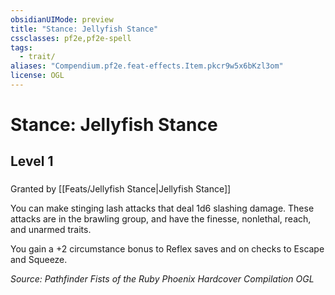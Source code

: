 ```yaml
---
obsidianUIMode: preview
title: "Stance: Jellyfish Stance"
cssclasses: pf2e,pf2e-spell
tags:
  - trait/
aliases: "Compendium.pf2e.feat-effects.Item.pkcr9w5x6bKzl3om"
license: OGL
---
```

# Stance: Jellyfish Stance
## Level 1
### 






Granted by [[Feats/Jellyfish Stance|Jellyfish Stance]]

You can make stinging lash attacks that deal 1d6 slashing damage. These attacks are in the brawling group, and have the finesse, nonlethal, reach, and unarmed traits.

You gain a +2 circumstance bonus to Reflex saves and on checks to Escape and Squeeze.

*Source: Pathfinder Fists of the Ruby Phoenix Hardcover Compilation*
*OGL*